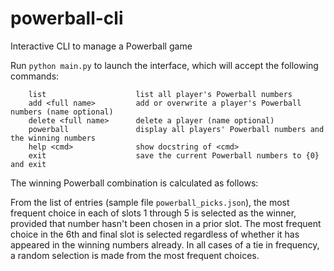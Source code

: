 # powerball-cli
Interactive CLI to manage a Powerball game

Run `python main.py` to launch the interface, which will accept the following commands:
```
    list                    list all player's Powerball numbers
    add <full name>         add or overwrite a player's Powerball numbers (name optional)
    delete <full name>      delete a player (name optional)
    powerball               display all players' Powerball numbers and the winning numbers
    help <cmd>              show docstring of <cmd>
    exit                    save the current Powerball numbers to {0} and exit
```

The winning Powerball combination is calculated as follows:

From the list of entries (sample file `powerball_picks.json`), the most frequent choice in each of slots 1 through 5 is
selected as the winner, provided that number hasn't been chosen in a prior slot. The most frequent choice in the 6th and
final slot is selected regardless of whether it has appeared in the winning numbers already. In all cases of a tie in
frequency, a random selection is made from the most frequent choices.
